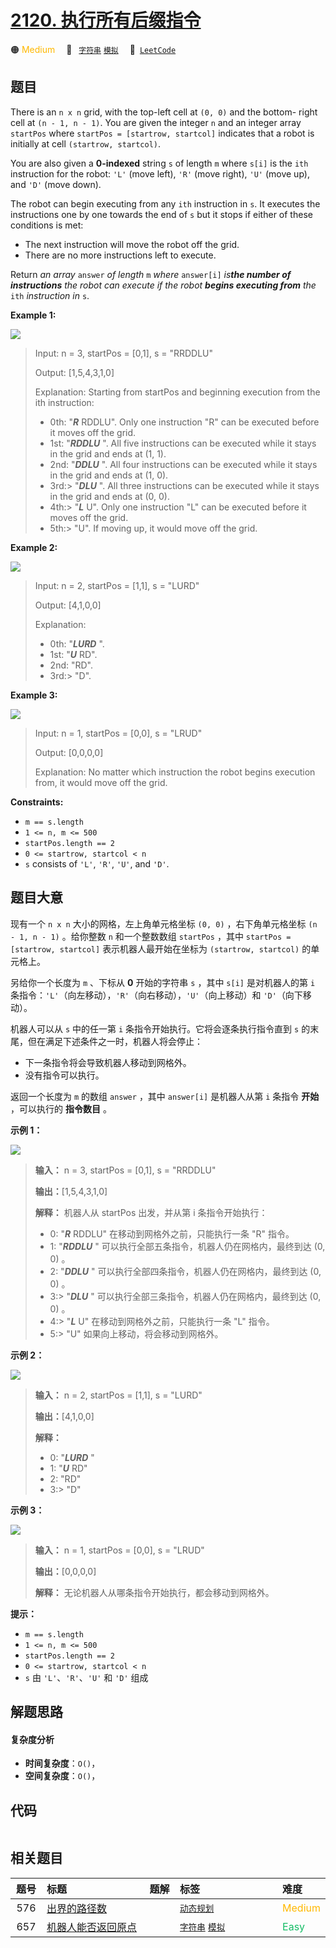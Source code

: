 # [2120. 执行所有后缀指令](https://leetcode.com/problems/execution-of-all-suffix-instructions-staying-in-a-grid)

🟠 <font color=#ffb800>Medium</font>&emsp; 🔖&ensp; [`字符串`](/leetcode/outline/tag/string.md) [`模拟`](/leetcode/outline/tag/simulation.md)&emsp; 🔗&ensp;[`LeetCode`](https://leetcode.com/problems/execution-of-all-suffix-instructions-staying-in-a-grid)

## 题目

There is an `n x n` grid, with the top-left cell at `(0, 0)` and the bottom-
right cell at `(n - 1, n - 1)`. You are given the integer `n` and an integer
array `startPos` where `startPos = [startrow, startcol]` indicates that a
robot is initially at cell `(startrow, startcol)`.

You are also given a **0-indexed** string `s` of length `m` where `s[i]` is
the `ith` instruction for the robot: `'L'` (move left), `'R'` (move right),
`'U'` (move up), and `'D'` (move down).

The robot can begin executing from any `ith` instruction in `s`. It executes
the instructions one by one towards the end of `s` but it stops if either of
these conditions is met:

  * The next instruction will move the robot off the grid.
  * There are no more instructions left to execute.

Return _an array_ `answer` _of length_ `m` _where_ `answer[i]` _is**the number
of instructions** the robot can execute if the robot **begins executing from**
the_ `ith` _instruction in_ `s`.



**Example 1:**

![](https://assets.leetcode.com/uploads/2021/12/09/1.png)

> Input: n = 3, startPos = [0,1], s = "RRDDLU"
> 
> Output: [1,5,4,3,1,0]
> 
> Explanation: Starting from startPos and beginning execution from the ith instruction:
> - 0th: "_**R**_ RDDLU". Only one instruction "R" can be executed before it moves off the grid.
> - 1st:  "_**RDDLU**_ ". All five instructions can be executed while it stays in the grid and ends at (1, 1).
> - 2nd:   "_**DDLU**_ ". All four instructions can be executed while it stays in the grid and ends at (1, 0).
> - 3rd:> 
> "_**DLU**_ ". All three instructions can be executed while it stays in the grid and ends at (0, 0).
> - 4th:> 
>  "_**L**_ U". Only one instruction "L" can be executed before it moves off the grid.
> - 5th:> 
>   "U". If moving up, it would move off the grid.

**Example 2:**

![](https://assets.leetcode.com/uploads/2021/12/09/2.png)

> Input: n = 2, startPos = [1,1], s = "LURD"
> 
> Output: [4,1,0,0]
> 
> Explanation:
> - 0th: "_**LURD**_ ".
> - 1st:  "_**U**_ RD".
> - 2nd:   "RD".
> - 3rd:> 
> "D".

**Example 3:**

![](https://assets.leetcode.com/uploads/2021/12/09/3.png)

> Input: n = 1, startPos = [0,0], s = "LRUD"
> 
> Output: [0,0,0,0]
> 
> Explanation: No matter which instruction the robot begins execution from, it would move off the grid.

**Constraints:**

  * `m == s.length`
  * `1 <= n, m <= 500`
  * `startPos.length == 2`
  * `0 <= startrow, startcol < n`
  * `s` consists of `'L'`, `'R'`, `'U'`, and `'D'`.


## 题目大意

现有一个 `n x n` 大小的网格，左上角单元格坐标 `(0, 0)` ，右下角单元格坐标 `(n - 1, n - 1)` 。给你整数 `n`
和一个整数数组 `startPos` ，其中 `startPos = [startrow, startcol]` 表示机器人最开始在坐标为
`(startrow, startcol)` 的单元格上。

另给你一个长度为 `m` 、下标从 **0** 开始的字符串 `s` ，其中 `s[i]` 是对机器人的第 `i`
条指令：`'L'`（向左移动），`'R'`（向右移动），`'U'`（向上移动）和 `'D'`（向下移动）。

机器人可以从 `s` 中的任一第 `i` 条指令开始执行。它将会逐条执行指令直到 `s` 的末尾，但在满足下述条件之一时，机器人将会停止：

  * 下一条指令将会导致机器人移动到网格外。
  * 没有指令可以执行。

返回一个长度为 `m` 的数组 `answer` ，其中 `answer[i]` 是机器人从第 `i` 条指令 **开始**  ，可以执行的
**指令数目** 。



**示例 1：**

![](https://assets.leetcode.com/uploads/2021/12/09/1.png)

> 
> 
> 
> 
> 
> **输入：** n = 3, startPos = [0,1], s = "RRDDLU"
> 
> **输出：**[1,5,4,3,1,0]
> 
> **解释：** 机器人从 startPos 出发，并从第 i 条指令开始执行：
> - 0: "_**R**_ RDDLU" 在移动到网格外之前，只能执行一条 "R" 指令。
> - 1:  "_**RDDLU**_ " 可以执行全部五条指令，机器人仍在网格内，最终到达 (0, 0) 。
> - 2:   "_**DDLU**_ " 可以执行全部四条指令，机器人仍在网格内，最终到达 (0, 0) 。
> - 3:> 
> "_**DLU**_ " 可以执行全部三条指令，机器人仍在网格内，最终到达 (0, 0) 。
> - 4:> 
>  "_**L**_ U" 在移动到网格外之前，只能执行一条 "L" 指令。
> - 5:> 
>   "U" 如果向上移动，将会移动到网格外。
> 
> 

**示例 2：**

![](https://assets.leetcode.com/uploads/2021/12/09/2.png)

> 
> 
> 
> 
> 
> **输入：** n = 2, startPos = [1,1], s = "LURD"
> 
> **输出：**[4,1,0,0]
> 
> **解释：**
> - 0: "_**LURD**_ "
> - 1:  "_**U**_ RD"
> - 2:   "RD"
> - 3:> 
> "D"
> 
> 

**示例 3：**

![](https://assets.leetcode.com/uploads/2021/12/09/3.png)

> 
> 
> 
> 
> 
> **输入：** n = 1, startPos = [0,0], s = "LRUD"
> 
> **输出：**[0,0,0,0]
> 
> **解释：** 无论机器人从哪条指令开始执行，都会移动到网格外。
> 
> 



**提示：**

  * `m == s.length`
  * `1 <= n, m <= 500`
  * `startPos.length == 2`
  * `0 <= startrow, startcol < n`
  * `s` 由 `'L'`、`'R'`、`'U'` 和 `'D'` 组成


## 解题思路

#### 复杂度分析

- **时间复杂度**：`O()`，
- **空间复杂度**：`O()`，

## 代码

```javascript

```

## 相关题目

<!-- prettier-ignore -->
| 题号 | 标题 | 题解 | 标签 | 难度 |
| :------: | :------ | :------: | :------ | :------ |
| 576 | [出界的路径数](https://leetcode.com/problems/out-of-boundary-paths) |  |  [`动态规划`](/leetcode/outline/tag/dynamic-programming.md) | <font color=#ffb800>Medium</font> |
| 657 | [机器人能否返回原点](https://leetcode.com/problems/robot-return-to-origin) |  |  [`字符串`](/leetcode/outline/tag/string.md) [`模拟`](/leetcode/outline/tag/simulation.md) | <font color=#15bd66>Easy</font> |

<style>
.blue {
    background-color: #096dd9;
    padding: 0.25rem 0.5rem;
    margin: 0;
    font-size: 0.85em;
    border-radius: 3px;
    color: white;
    font-weight: 500;
}
table th:first-of-type { width: 10%; }
table th:nth-of-type(2) { width: 35%; }
table th:nth-of-type(3) { width: 10%; }
table th:nth-of-type(4) { width: 35%; }
table th:nth-of-type(5) { width: 10%; }
</style>
